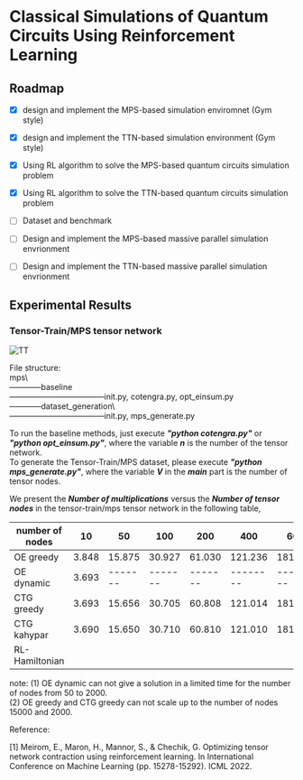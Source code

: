# Classical Simulations of Quantum Circuits Using Reinforcement Learning
<!-- ROADMAP -->
## Roadmap

- [x] design and implement the MPS-based simulation enviromnet (Gym style)
- [x] design and implement the TTN-based simulation environment (Gym style)
- [x] Using RL algorithm to solve the MPS-based quantum circuits simulation problem
- [x] Using RL algorithm to solve the TTN-based quantum circuits simulation problem
- [ ] Dataset and benchmark
- [ ] Design and implement the MPS-based massive parallel simulation envrionment
- [ ] Design and implement the TTN-based massive parallel simulation envrionment


## Experimental Results
### Tensor-Train/MPS tensor network  
![TT](https://user-images.githubusercontent.com/75991833/217780619-40f42213-62b8-4db5-bfa9-0c9f8d97081d.png)  



File structure:    
mps\     
————baseline\
————————————init.py, cotengra.py, opt_einsum.py      
————dataset_generation\   
————————————init.py, mps_generate.py       



To run the baseline methods, just execute ___"python  cotengra.py"___ or ___"python opt_einsum.py"___, where the variable ___n___ is the number of the tensor network.    
To generate the Tensor-Train/MPS dataset, please execute ___"python mps_generate.py"___, where the variable ___V___ in the ___main___  part is the number of tensor nodes.       

We present the ___Number of multiplications___ versus the ___Number of tensor nodes___ in the tensor-train/mps tensor network in the following table,    

| number of nodes | 10    | 50     | 100    | 200    | 400     | 600     | 800     | 1000    | 1500    | 2000    |    
|-----------------|-------|--------|--------|--------|---------|---------|---------|---------|---------|---------|  
| OE greedy       | 3.848 | 15.875 | 30.927 | 61.030 | 121.236 | 181.442 | 241.648 | 301.854 | X       | X       |  
| OE dynamic      | 3.693 |-------|-------|-------|--------|--------|--------|--------|--------|--------|  
| CTG greedy      | 3.693 | 15.656 | 30.705 | 60.808 | 121.014 | 181.220 | 241.426 | 301.632 | X       | X       |  
| CTG kahypar     | 3.690 | 15.650 | 30.710 | 60.810 | 121.010 | 181.220 | 241.430 | 301.630 | 451.150 | 602.660 |  
| RL-Hamiltonian  |       |        |        |        |         |         |         |         |         |         |  

note: (1) OE dynamic can not give a solution in a limited time for the number of nodes from 50 to 2000.  
(2) OE greedy and CTG greedy can not scale up to the number of nodes 15000 and 2000.  

Reference:

[1] Meirom, E., Maron, H., Mannor, S., & Chechik, G. Optimizing tensor network contraction using reinforcement learning. In International Conference on Machine Learning (pp. 15278-15292). ICML 2022.

